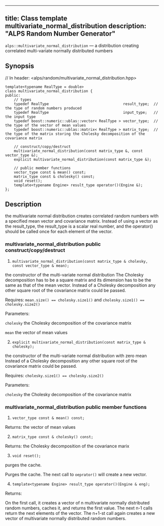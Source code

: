 
---
title: Class template multivariate_normal_distribution
description: "ALPS Random Number Generator"
---

`alps::multivariate_normal_distribution` — a distribution creating correlated multi-variate normally distributed numbers

## Synopsis

// In header: <alps/random/multivariate_normal_distribution.hpp>

    template<typename RealType = double> 
    class multivariate_normal_distribution {
    public:
        // types
        typedef RealType                                  result_type;  // the type of random numbers produced 
        typedef RealType                                  input_type;   // the input type 
        typedef boost::numeric::ublas::vector< RealType > vector_type;  // the type of the vector of mean values 
        typedef boost::numeric::ublas::matrix< RealType > matrix_type;  // the type of the matrix storing the Cholesky decomposition of the covariance matrix 

        // construct/copy/destruct
        multivariate_normal_distribution(const matrix_type &, const vector_type &);
        explicit multivariate_normal_distribution(const matrix_type &);

        // public member functions
        vector_type const & mean() const;
        matrix_type const & cholesky() const;
        void reset();
        template<typename Engine> result_type operator()(Engine &);
    };
    
    
## Description

the multivariate normal distribution creates correlated random numbers with a specified mean vector and covariance matrix. Instead of using a vector as the result_type, the result_type is a scalar real number, and the operator() should be called once for each element of the vector.


### multivariate_normal_distribution public construct/copy/destruct

1. `multivariate_normal_distribution(const matrix_type & cholesky, 
                                 const vector_type & mean);`

the constructor of the multi-variate normal distribution
The Cholesky decomposition has to be a square matrix and its dimension has to be the same as that of the mean vector. Instead of a Cholesky decomposition any other square root of the covariance matrix could be passed.

Requires: `mean.size() == cholesky.size1()` and `cholesky.size1() == cholesky.size2()`

Parameters:

`cholesky` the Cholesky decomposition of the covariance matrix

`mean` the vector of mean values

2. `explicit multivariate_normal_distribution(const matrix_type & cholesky);`

the constructor of the multi-variate normal distribution with zero mean
Instead of a Cholesky decomposition any other square root of the covariance matrix could be passed.

Requires: `cholesky.size1() == cholesky.size2()`

Parameters:

`cholesky` the Cholesky decomposition of the covariance matrix

### multivariate_normal_distribution public member functions

1. `vector_type const & mean() const;`

Returns: the vector of mean values

2. `matrix_type const & cholesky() const;`

Returns: the Cholesky decomposition of the covariance marix

3. `void reset();`

purges the cache.

Purges the cache. The next call to `oeprator()` will create a new vector.

4. `template<typename Engine> result_type operator()(Engine & eng);`

Returns:

On the first call, it creates a vector of n multivariate normally distributed random numbers, caches it, and returns the first value. The next n-1 calls return the next elements of the vector. The n+1-st call again creates a new vector of multivariate normally distributed random numbers.

